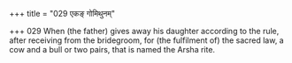 +++
title = "029 एकङ् गोमिथुनम्"

+++
029	When (the father) gives away his daughter according to the rule, after receiving from the bridegroom, for (the fulfilment of) the sacred law, a cow and a bull or two pairs, that is named the Arsha rite.